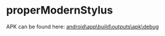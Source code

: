 # properModernStylus
APK can be found here: [android\app\build\outputs\apk\debug](https://github.com/Sett17/properModernStylus/blob/master/android/app/build/outputs/apk/debug/app-debug.apk)
